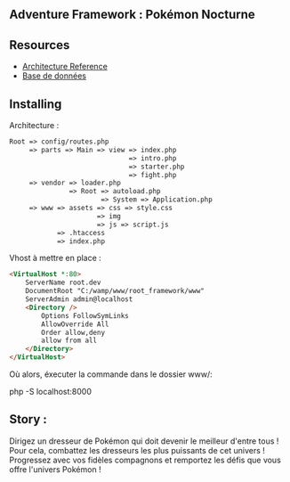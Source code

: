 ## Adventure Framework : Pokémon Nocturne


## Resources

* [Architecture Reference](https://blog.lignusdev.com/programmation/creer-son-framework-php-le-commencement/)
* [Base de données](https://www.phpmyadmin.net/)


## Installing

Architecture :

```html
Root => config/routes.php
     => parts => Main => view => index.php
                              => intro.php
                              => starter.php
                              => fight.php
     => vendor => loader.php
               => Root => autoload.php
                       => System => Application.php
     => www => assets => css => style.css
                      => img
                      => js => script.js
            => .htaccess
            => index.php
```     
Vhost à mettre en place : 
```html
<VirtualHost *:80>
    ServerName root.dev
    DocumentRoot "C:/wamp/www/root_framework/www"
    ServerAdmin admin@localhost
    <Directory />
        Options FollowSymLinks
        AllowOverride All
        Order allow,deny
        allow from all
    </Directory>
</VirtualHost>
```
Où alors, éxecuter la commande dans le dossier www/:

php -S localhost:8000


## Story :

Dirigez un dresseur de Pokémon qui doit devenir le meilleur d'entre tous ! Pour cela, combattez les dresseurs les plus puissants de cet univers ! Progressez avec vos fidèles compagnons et remportez les défis que vous offre l'univers Pokémon !




